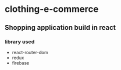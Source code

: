 # clothing-e-commerce

## Shopping application build in react 
  ### library used
  - react-router-dom
  - redux
  - firebase

